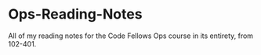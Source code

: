 # Ops-Reading-Notes
All of my reading notes for the Code Fellows Ops course in its entirety, from 102-401.
